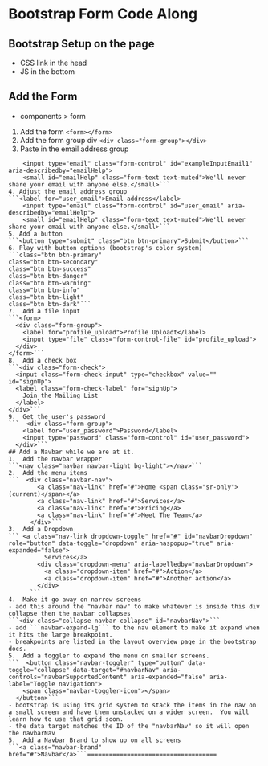 # Bootstrap Form Code Along

## Bootstrap Setup on the page
- CSS link in the head
- JS in the bottom

## Add the Form
- components > form
1. Add the form
```<form></form>```
2. Add the form group div
```<div class="form-group"></div>```
3. Paste in the email address group
```<label for="exampleInputEmail1">Email address</label>
    <input type="email" class="form-control" id="exampleInputEmail1" aria-describedby="emailHelp">
    <small id="emailHelp" class="form-text text-muted">We'll never share your email with anyone else.</small>```
4. Adjust the email address group
```<label for="user_email">Email address</label>
    <input type="email" class="form-control" id="user_email" aria-describedby="emailHelp">
    <small id="emailHelp" class="form-text text-muted">We'll never share your email with anyone else.</small>```
5. Add a button
```<button type="submit" class="btn btn-primary">Submit</button>```
6. Play with button options (bootstrap's color system)
```class="btn btn-primary"
class="btn btn-secondary"
class="btn btn-success"
class="btn btn-danger"
class="btn btn-warning"
class="btn btn-info"
class="btn btn-light"
class="btn btn-dark"```
7.  Add a file input
```<form>
  <div class="form-group">
    <label for="profile_upload">Profile Uploadt</label>
    <input type="file" class="form-control-file" id="profile_upload">
  </div>
</form>```
8.  Add a check box
```<div class="form-check">
  <input class="form-check-input" type="checkbox" value="" id="signUp">
  <label class="form-check-label" for="signUp">
    Join the Mailing List
  </label>
</div>```
9.  Get the user's password
```  <div class="form-group">
    <label for="user_password">Password</label>
    <input type="password" class="form-control" id="user_password">
  </div>```
## Add a Navbar while we are at it.
1.  Add the navbar wrapper
```<nav class="navbar navbar-light bg-light"></nav>```
2.  Add the menu items
```  <div class="navbar-nav">
        <a class="nav-link" href="#">Home <span class="sr-only">(current)</span></a>
        <a class="nav-link" href="#">Services</a>
        <a class="nav-link" href="#">Pricing</a>
        <a class="nav-link" href="#">Meet The Team</a>
      </div>```
3.  Add a Dropdown
``` <a class="nav-link dropdown-toggle" href="#" id="navbarDropdown" role="button" data-toggle="dropdown" aria-haspopup="true" aria-expanded="false">
          Services</a>
        <div class="dropdown-menu" aria-labelledby="navbarDropdown">
          <a class="dropdown-item" href="#">Action</a>
          <a class="dropdown-item" href="#">Another action</a>
        </div>
      ```
4.  Make it go away on narrow screens
- add this around the "navbar nav" to make whatever is inside this div collapse then the navbar collapses
```<div class="collapse navbar-collapse" id="navbarNav">```
- add ```navbar-expand-lg``` to the nav element to make it expand when it hits the large breakpoint.
- breakpoints are listed in the layout overview page in the bootstrap docs.
5.  Add a toggler to expand the menu on smaller screens.
```  <button class="navbar-toggler" type="button" data-toggle="collapse" data-target="#navbarNav" aria-controls="navbarSupportedContent" aria-expanded="false" aria-label="Toggle navigation">
    <span class="navbar-toggler-icon"></span>
  </button>```
- bootstrap is using its grid system to stack the items in the nav on a small screen and have them unstacked on a wider screen.  You will learn how to use that grid soon.
- the data target matches the ID of the "navbarNav" so it will open the navbarNav
5.  Add a Navbar Brand to show up on all screens
```<a class="navbar-brand" href="#">Navbar</a>```====================================